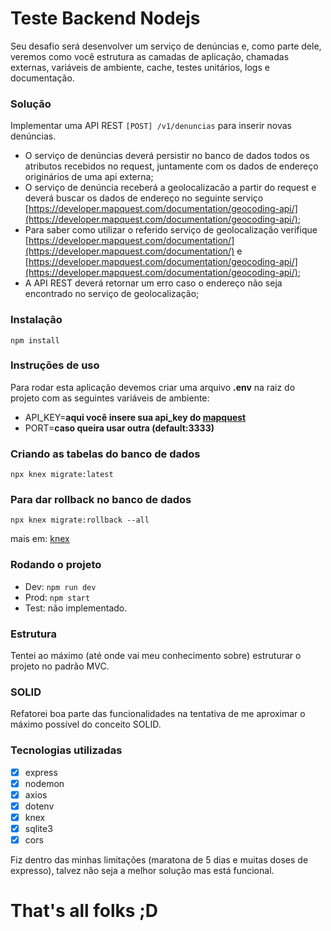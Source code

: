 # Teste Backend Nodejs

Seu desafio será desenvolver um serviço de denúncias e, como parte dele, veremos como você estrutura as camadas de aplicação, chamadas externas, variáveis de ambiente, cache, testes unitários, logs e documentação.

### Solução

Implementar uma API REST `[POST] /v1/denuncias` para inserir novas denúncias.

- O serviço de denúncias deverá persistir no banco de dados todos os atributos recebidos no request, juntamente com os dados de endereço originários de uma api externa;
- O serviço de denúncia receberá a geolocalizacão a partir do request e deverá buscar os dados de endereço no seguinte serviço [https://developer.mapquest.com/documentation/geocoding-api/](https://developer.mapquest.com/documentation/geocoding-api/);
- Para saber como utilizar o referido serviço de geolocalização verifique [https://developer.mapquest.com/documentation/](https://developer.mapquest.com/documentation/) e [https://developer.mapquest.com/documentation/geocoding-api/](https://developer.mapquest.com/documentation/geocoding-api/);
- A API REST deverá retornar um erro caso o endereço não seja encontrado no serviço de geolocalização;

### Instalação

`npm install`

### Instruções de uso

Para rodar esta aplicação devemos criar uma arquivo **.env** na raiz do projeto com as seguintes variáveis de ambiente:

- API_KEY=**aqui você insere sua api_key do [mapquest](https://developer.mapquest.com/documentation/geocoding-api/)**
- PORT=**caso queira usar outra (default:3333)**

### Criando as tabelas do banco de dados

`npx knex migrate:latest`

### Para dar rollback no banco de dados

`npx knex migrate:rollback --all`

mais em: [knex](http://knexjs.org/)

### Rodando o projeto

- Dev: `npm run dev`
- Prod: `npm start`
- Test: não implementado.

### Estrutura

Tentei ao máximo (até onde vai meu conhecimento sobre) estruturar o projeto no padrão MVC.

### SOLID

Refatorei boa parte das funcionalidades na tentativa de me aproximar o máximo possível do conceito SOLID.

### Tecnologias utilizadas

- [x] express
- [x] nodemon
- [x] axios
- [x] dotenv
- [x] knex
- [x] sqlite3
- [x] cors

Fiz dentro das minhas limitações (maratona de 5 dias e muitas doses de expresso), talvez não seja a melhor solução mas está funcional.

# That's all folks ;D
